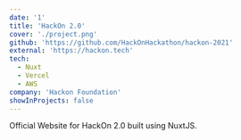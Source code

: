 ```yaml
---
date: '1'
title: 'HackOn 2.0'
cover: './project.png'
github: 'https://github.com/HackOnHackathon/hackon-2021'
external: 'https://hackon.tech'
tech:
  - Nuxt
  - Vercel
  - AWS
company: 'Hackon Foundation'
showInProjects: false
---
```


Official Website for HackOn 2.0 built using NuxtJS.


